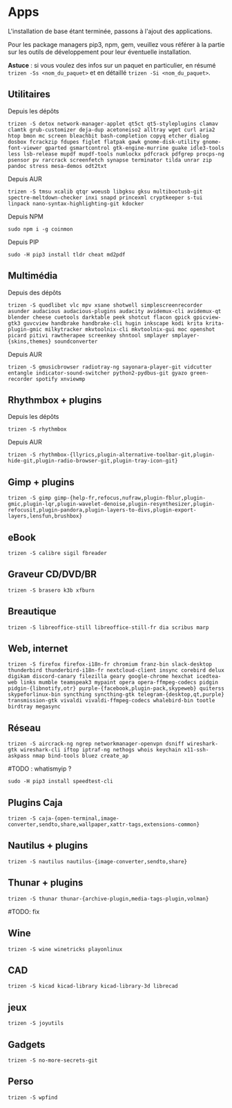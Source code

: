# Apps

L'installation de base étant terminée, passons à l'ajout des applications.

Pour les package managers pip3, npm, gem, veuillez vous référer à la partie sur les outils de développement pour leur éventuelle installation.

**Astuce** : si vous voulez des infos sur un paquet en particulier, en résumé `trizen -Ss <nom_du_paquet>` et en détaillé `trizen -Si <nom_du_paquet>`.

## Utilitaires

Depuis les dépôts

```shell
trizen -S detox network-manager-applet qt5ct qt5-styleplugins clamav clamtk grub-customizer deja-dup acetoneiso2 alltray wget curl aria2 htop bmon mc screen bleachbit bash-completion copyq etcher dialog dosbox fcrackzip fdupes figlet flatpak gawk gnome-disk-utility gnome-font-viewer gparted gsmartcontrol gtk-engine-murrine guake idle3-tools less lsb-release mupdf mupdf-tools numlockx pdfcrack pdfgrep procps-ng psensor pv rarcrack screenfetch synapse terminator tilda unrar zip pandoc stress mesa-demos odt2txt
```

Depuis AUR

```shell
trizen -S tmsu xcalib qtqr woeusb libgksu gksu multibootusb-git spectre-meltdown-checker inxi snapd princexml cryptkeeper s-tui linpack nano-syntax-highlighting-git kdocker
```

Depuis NPM

```shell
sudo npm i -g coinmon
```

Depuis PIP

```shell
sudo -H pip3 install tldr cheat md2pdf
```

## Multimédia

Depuis des dépôts

```shell
trizen -S quodlibet vlc mpv xsane shotwell simplescreenrecorder asunder audacious audacious-plugins audacity avidemux-cli avidemux-qt blender cheese cuetools darktable peek shotcut flacon gpick gpicview-gtk3 guvcview handbrake handbrake-cli hugin inkscape kodi krita krita-plugin-gmic milkytracker mkvtoolnix-cli mkvtoolnix-gui moc openshot picard pitivi rawtherapee screenkey shntool smplayer smplayer-{skins,themes} soundconverter
```

Depuis AUR

```shell
trizen -S gmusicbrowser radiotray-ng sayonara-player-git vidcutter entangle indicator-sound-switcher python2-pydbus-git gyazo green-recorder spotify xnviewmp
```

## Rhythmbox + plugins

Depuis les dépôts

```shell
trizen -S rhythmbox
```

Depuis AUR

```shell
trizen -S rhythmbox-{llyrics,plugin-alternative-toolbar-git,plugin-hide-git,plugin-radio-browser-git,plugin-tray-icon-git}
```

## Gimp + plugins

```shell
trizen -S gimp gimp-{help-fr,refocus,nufraw,plugin-fblur,plugin-gmic,plugin-lqr,plugin-wavelet-denoise,plugin-resynthesizer,plugin-refocusit,plugin-pandora,plugin-layers-to-divs,plugin-export-layers,lensfun,brushbox}
```

## eBook

```shell
trizen -S calibre sigil fbreader
```

## Graveur CD/DVD/BR

```shell
trizen -S brasero k3b xfburn
```

## Breautique

```shell
trizen -S libreoffice-still libreoffice-still-fr dia scribus marp
```

## Web, internet

```shell
trizen -S firefox firefox-i18n-fr chromium franz-bin slack-desktop thunderbird thunderbird-i18n-fr nextcloud-client insync corebird delux digikam discord-canary filezilla geary google-chrome hexchat icedtea-web links mumble teamspeak3 mypaint opera opera-ffmpeg-codecs pidgin pidgin-{libnotify,otr} purple-{facebook,plugin-pack,skypeweb} quiterss skypeforlinux-bin syncthing syncthing-gtk telegram-{desktop,qt,purple} transmission-gtk vivaldi vivaldi-ffmpeg-codecs whalebird-bin tootle birdtray megasync
```

## Réseau

```shell
trizen -S aircrack-ng ngrep networkmanager-openvpn dsniff wireshark-gtk wireshark-cli iftop iptraf-ng nethogs whois keychain x11-ssh-askpass nmap bind-tools bluez create_ap
```

#TODO : whatismyip ?

```shell
sudo -H pip3 install speedtest-cli
```

## Plugins Caja

```shell
trizen -S caja-{open-terminal,image-converter,sendto,share,wallpaper,xattr-tags,extensions-common}
```

## Nautilus + plugins

```shell
trizen -S nautilus nautilus-{image-converter,sendto,share}
```

## Thunar + plugins

```shell
trizen -S thunar thunar-{archive-plugin,media-tags-plugin,volman}
```

#TODO: fix

## Wine

```shell
trizen -S wine winetricks playonlinux
```

## CAD

```shell
trizen -S kicad kicad-library kicad-library-3d librecad
```

## jeux

```shell
trizen -S joyutils
```

## Gadgets

```shell
trizen -S no-more-secrets-git
```

## Perso

```shell
trizen -S wpfind
```
